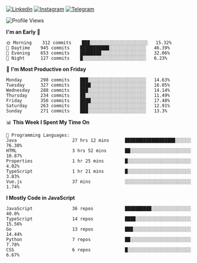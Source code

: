 [![Linkedin](https://img.shields.io/badge/-Archie-blue?style=flat-square&labelColor=gray&logo=Linkedin&logoColor=white&link=https://www.linkedin.com/in/archisdi)](https://www.linkedin.com/in/archisdi)
[![Instagram](https://img.shields.io/badge/-@archisdi-orange?style=flat-square&labelColor=gray&logo=Instagram&logoColor=white&link=https://www.instagram.com/archisdi)](https://www.instagram.com/archisdi)
[![Telegram](https://img.shields.io/badge/-aai-informational?style=flat-square&labelColor=gray&logo=telegram&logoColor=white&link=https://t.me/archisdi)](https://t.me/archisdi)

<!--START_SECTION:waka-->
![Profile Views](http://img.shields.io/badge/Profile%20Views-71-blue)

**I'm an Early 🐤** 

```text
🌞 Morning    312 commits    ███░░░░░░░░░░░░░░░░░░░░░░   15.32% 
🌆 Daytime    945 commits    ███████████░░░░░░░░░░░░░░   46.39% 
🌃 Evening    653 commits    ████████░░░░░░░░░░░░░░░░░   32.06% 
🌙 Night      127 commits    █░░░░░░░░░░░░░░░░░░░░░░░░   6.23%

```
📅 **I'm Most Productive on Friday** 

```text
Monday       298 commits    ███░░░░░░░░░░░░░░░░░░░░░░   14.63% 
Tuesday      327 commits    ████░░░░░░░░░░░░░░░░░░░░░   16.05% 
Wednesday    288 commits    ███░░░░░░░░░░░░░░░░░░░░░░   14.14% 
Thursday     234 commits    ██░░░░░░░░░░░░░░░░░░░░░░░   11.49% 
Friday       356 commits    ████░░░░░░░░░░░░░░░░░░░░░   17.48% 
Saturday     263 commits    ███░░░░░░░░░░░░░░░░░░░░░░   12.91% 
Sunday       271 commits    ███░░░░░░░░░░░░░░░░░░░░░░   13.3%

```


📊 **This Week I Spent My Time On** 

```text
💬 Programming Languages: 
Java                     27 hrs 12 mins      ███████████████████░░░░░░   76.38% 
HTML                     3 hrs 52 mins       ██░░░░░░░░░░░░░░░░░░░░░░░   10.87% 
Properties               1 hr 25 mins        █░░░░░░░░░░░░░░░░░░░░░░░░   4.02% 
TypeScript               1 hr 21 mins        █░░░░░░░░░░░░░░░░░░░░░░░░   3.83% 
Vue.js                   37 mins             ░░░░░░░░░░░░░░░░░░░░░░░░░   1.74%

```

**I Mostly Code in JavaScript** 

```text
JavaScript               36 repos            ██████████░░░░░░░░░░░░░░░   40.0% 
TypeScript               14 repos            ████░░░░░░░░░░░░░░░░░░░░░   15.56% 
Go                       13 repos            ███░░░░░░░░░░░░░░░░░░░░░░   14.44% 
Python                   7 repos             ██░░░░░░░░░░░░░░░░░░░░░░░   7.78% 
CSS                      6 repos             █░░░░░░░░░░░░░░░░░░░░░░░░   6.67%

```



<!--END_SECTION:waka-->
